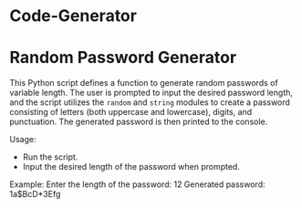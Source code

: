 # Code-Generator
# Random Password Generator

This Python script defines a function to generate random passwords of variable length. The user is prompted to input the desired password length, and the script utilizes the `random` and `string` modules to create a password consisting of letters (both uppercase and lowercase), digits, and punctuation. The generated password is then printed to the console.

Usage:
- Run the script.
- Input the desired length of the password when prompted.

Example:
Enter the length of the password: 12
Generated password: 1a$BcD*3Efg
